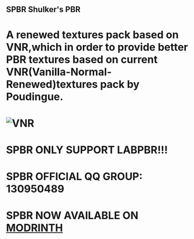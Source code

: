 ## SPBR Shulker's PBR
# A renewed textures pack based on VNR,which in order to provide better PBR textures based on current VNR(Vanilla-Normal-Renewed)textures pack by Poudingue.  
# ![VNR](https://github.com/Poudingue/Vanilla-Normals-Renewed)  

# SPBR ONLY SUPPORT LABPBR!!!

# SPBR OFFICIAL QQ GROUP: 130950489

# SPBR NOW AVAILABLE ON [MODRINTH](https://modrinth.com/resourcepack/spbr)
